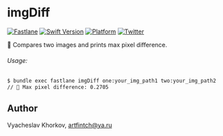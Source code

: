 # imgDiff

[![Fastlane](https://img.shields.io/badge/🚀_fastlane-darkblue.svg?style=flat)](https://github.com/fastlane/fastlane)
[![Swift Version](https://img.shields.io/badge/Swift-4.0-orange.svg)](https://developer.apple.com/swift)
[![Platform](https://img.shields.io/cocoapods/p/Frog.svg?style=flat)](https://cocoapods.org/pods/Frog)
[![Twitter](https://img.shields.io/badge/twitter-@artFintch-blue.svg?style=flat)](https://twitter.com/artFintch)

🚦 Compares two images and prints max pixel difference.

###### Usage:
```sh
$ bundle exec fastlane imgDiff one:your_img_path1 two:your_img_path2
// 🚦 Max pixel difference: 0.2705
```

## Author

Vyacheslav Khorkov, artfintch@ya.ru
